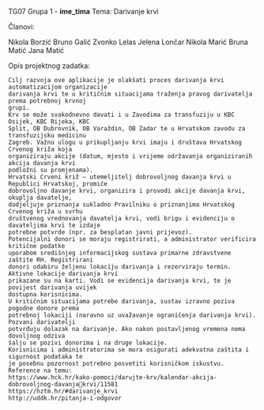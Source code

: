 TG07 Grupa 1 - __ime_tima__
Tema: Darivanje krvi

Članovi:

Nikola Borzić
Bruno Galić
Zvonko Lelas
Jelena Lončar
Nikola Marić
Bruna Matić
Jana Matić


Opis projektnog zadatka:

    Cilj razvoja ove aplikacije je olakšati proces darivanja krvi automatizacijom organizacije 
    darivanja krvi te u kritičnim situacijama traženja pravog darivatelja prema potrebnoj krvnoj 
    grupi.
    Krv se može svakodnevno davati i u Zavodima za transfuziju u KBC Osijek, KBC Rijeka, KBC 
    Split, OB Dubrovnik, OB Varaždin, OB Zadar te u Hrvatskom zavodu za transfuzijsku medicinu 
    Zagreb. Važnu ulogu u prikupljanju krvi imaju i društava Hrvatskog Crvenog križa koja 
    organiziraju akcije (datum, mjesto i vrijeme održavanja organiziranih akcija davanja krvi 
    podložni su promjenama).
    Hrvatski Crveni križ – utemeljitelj dobrovoljnog davanja krvi u Republici Hrvatskoj, promiče 
    dobrovoljno davanje krvi, organizira i provodi akcije davanja krvi, okuplja davatelje, 
    dodjeljuje priznanja sukladno Pravilniku o priznanjima Hrvatskog Crvenog križa u svrhu 
    društvenog vrednovanja davatelja krvi, vodi brigu i evidenciju o davateljima krvi te izdaje 
    potrebne potvrde (npr. za besplatan javni prijevoz).
    Potencijalni donori se moraju registrirati, a administrator verificira kritične podatke
    uporabom središnjeg informacijskog sustava primarne zdravstvene zaštite RH. Registrirani 
    donori odabiru željenu lokaciju darivanja i rezerviraju termin. Aktivne lokacije darivanja krvi 
    prikazane su na karti. Vodi se evidencija darivanja krvi, te je povijest darivanja uvijek 
    dostupna korisnicima.
    U kritičnim situacijama potrebe darivanja, sustav izravno poziva pogodne donore prema 
    potrebnoj lokaciji (naravno uz uvažavanje ograničenja darivanja krvi). Pozvani darivatelji 
    potvrđuju dolazak na darivanje. Ako nakon postavljenog vremena nema dovoljnog odziva 
    šalju se pozivi donorima i na druge lokacije.
    Korisnicima i administratorima se mora osigurati adekvatna zaštita i sigurnost podataka te 
    je posebnu pozornost potrebno posvetiti korisničkom iskustvu.
    Reference na temu: 
    https://www.hck.hr/kako-pomoci/darujte-krv/kalendar-akcija-dobrovoljnog-davanjakrvi/11581
    https://hztm.hr/#darivanje_krvi
    http://uddk.hr/pitanja-i-odgovor

